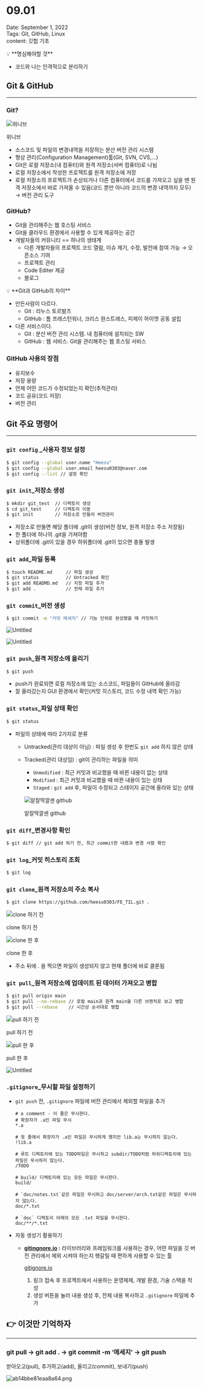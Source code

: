 # 09.01

Date: September 1, 2022<br>
Tags: Git, GitHub, Linux<br>
content: 깃헙 기초


<aside>
💡 **명심해야할 것**

- 코드와 나는 인격적으로 분리하기
</aside>

## Git & GitHub

---

### Git?

![위니브](09%2001%20cf92df26e6b64e3c979281170f7012b6/Untitled.png)

위니브

- 소스코드 및 파일의 변경내역을 저장하는 분산 버전 관리 시스템
- 형상 관리(Configuration Management)툴(Git, SVN, CVS,…)
- Git은 로컬 저장소(내 컴퓨터)와 원격 저장소(서버 컴퓨터)로 나뉨
- 로컬 저장소에서 작성한 프로젝트를 원격 저장소에 저장
- 로컬 저장소의 프로젝트가 손상되거나 다른 컴퓨터에서 코드를 가져오고 싶을 땐 원격 저장소에서 바로 가져올 수 있음(코드 뿐만 아니라 코드의 변경 내역까지 모두) → 버전 관리 도구

### GitHub?

- Git을 관리해주는 웹 호스팅 서비스
- Git을 클라우드 환경에서 사용할 수 있게 제공하는 공간
- 개발자들의 커뮤니티 == 하나의 생태계
    - 다른 개발자들의 프로젝트 코드 열람, 이슈 제기, 수정, 발전에 참여 가능 → 오픈소스 기여
    - 프로젝트 관리
    - Code Editer 제공
    - 블로그

<aside>
💡 **Git과 GitHub의 차이**

- 만든사람이 다르다.
    - Git : 리누스 토르발즈
    - GitHub : 톰 프레스턴워너, 크리스 완스트래스, 피제이 하이엣 공동 설립
- 다른 서비스이다.
    - Git : 분산 버전 관리 시스템. 내 컴퓨터에 설치되는 SW
    - GitHub : 웹 서비스. Git을 관리해주는 웹 호스팅 서비스
</aside>

### GitHub 사용의 장점

- 유지보수
- 저장 용량
- 언제 어떤 코드가 수정되었는지 확인(추적관리)
- 코드 공유(코드 저장)
- 버전 관리

## Git 주요 명령어

---

### `git config` _사용자 정보 설정

```bash
$ git config --global user.name "Heesu"
$ git config --global user.email heesu0303@naver.com
$ git config --list // 설정 확인
```

### `git init`_저장소 생성

```bash
$ mkdir git_test  // 디렉토리 생성
$ cd git_test     // 디렉토리 이동
$ git init        // 저장소로 만들어 버전관리
```

- 저장소로 만들면 해당 폴더에 .git이 생성(버전 정보, 원격 저장소 주소 저장됨)
- 한 폴더에 하나의 .git을 가져야함
- 상위폴더에 .git이 있을 경우 하위폴더에 .git이 있으면 충돌 발생

### `git add`_파일 등록

```bash
$ touch README.md     // 파일 생성
$ git status          // Untracked 확인
$ git add READMD.md   // 지정 파일 추가
$ git add .           // 전체 파일 추가
```

### `git commit`_버전 생성

```bash
$ git commit -m "커밋 메세지" // 기능 단위로 완성됐을 때 커밋하기
```

![Untitled](09%2001%20cf92df26e6b64e3c979281170f7012b6/Untitled%201.png)

![Untitled](09%2001%20cf92df26e6b64e3c979281170f7012b6/Untitled%202.png)

### `git push`_원격 저장소에 올리기

```bash
$ git push
```

- push가 완료되면 로컬 저장소에 있는 소스코드, 파일들이 GitHub에 올라감
- 잘 올라갔는지 GUI 환경에서 확인(커밋 히스토리, 코드 수정 내역 확인 가능)

### `git status`_파일 상태 확인

```bash
$ git status
```

- 파일의 상태에 따라 2가지로 분류
    - Untracked(관리 대상이 아님) : 파일 생성 후 한번도 `git add` 하지 않은 상태
    - Tracked(관리 대상임) : git이 관리하는 파일을 의미
        - `Unmodified` : 최근 커밋과 비교했을 때 바뀐 내용이 없는 상태
        - `Modified` : 최근 커밋과 비교했을 때 바뀐 내용이 있는 상태
        - `Staged` : `git add` 후, 파일이 수정되고 스테이지 공간에 올라와 있는 상태
        
        ![알잘딱깔센 github](09%2001%20cf92df26e6b64e3c979281170f7012b6/Untitled%203.png)
        
        알잘딱깔센 github
        

### `git diff`_변경사항 확인

```bash
$ git diff // git add 하기 전, 최근 commit한 내용과 변경 사항 확인
```

### `git log`_커밋 히스토리 조회

```bash
$ git log
```

### `git clone`_원격 저장소의 주소 복사

```bash
$ git clone https://github.com/heesu0303/FE_TIL.git .
```

![clone 하기 전](09%2001%20cf92df26e6b64e3c979281170f7012b6/4_clone-1.png)

clone 하기 전

![clone 한 후](09%2001%20cf92df26e6b64e3c979281170f7012b6/4_clone-2.png)

clone 한 후

- 주소 뒤에 . 을 찍으면 파일이 생성되지 않고 현재 폴더에 바로 클론됨

### `git pull`_원격 저장소에 업데이트 된 데이터 가져오고 병합

```bash
$ git pull origin main
$ git pull --no-rebase // 로컬 main과 원격 main을 다른 브랜치로 보고 병합
$ git pull --rebase    // 시간상 순서대로 병합
```

![pull 하기 전](09%2001%20cf92df26e6b64e3c979281170f7012b6/5_pull.png)

pull 하기 전

![pull 한 후](09%2001%20cf92df26e6b64e3c979281170f7012b6/5_pull-2.png)

pull 한 후

![Untitled](09%2001%20cf92df26e6b64e3c979281170f7012b6/Untitled%204.png)

### `.gitignore`_무시할 파일 설정하기

- `git push` 전, `.gitignore` 파일에 버전 관리에서 제외할 파일을 추가
    
    ```
    # a comment - 이 줄은 무시한다.
    # 확장자가 .a인 파일 무시
    *.a
    
    # 윗 줄에서 확장자가 .a인 파일은 무시하게 했지만 lib.a는 무시하지 않는다.
    !lib.a
    
    # 루트 디렉토리에 있는 TODO파일은 무시하고 subdir/TODO처럼 하위디렉토리에 있는 파일은 무시하지 않는다.
    /TODO
    
    # build/ 디렉토리에 있는 모든 파일은 무시한다.
    build/
    
    # `doc/notes.txt`같은 파일은 무시하고 doc/server/arch.txt같은 파일은 무시하지 않는다.
    doc/*.txt
    
    # `doc` 디렉토리 아래의 모든 .txt 파일을 무시한다.
    doc/**/*.txt
    ```
    
- 자동 생성기 활용하기
    - **[gitingnore.io](http://gitingnore.io) :** 라이브러리와 프레임워크를 사용하는 경우, 어떤 파일을 깃 버전 관리에서 제외 시켜야 하는지 헷갈릴 때 편하게 사용할 수 있는 툴
        
        [gitignore.io](https://www.toptal.com/developers/gitignore)
        
        1. 링크 접속 후 프로젝트에서 사용하는 운영체제, 개발 환경, 기술 스택을 작성
        2. 생성 버튼을 눌러 내용 생성 후, 전체 내용 복사하고 `.gitignore` 파일에 추가
        

## 👉 이것만 기억하자

---

### git pull → git add . → git commit -m ‘메세지' → git push

받아오고(pull), 추가하고(add), 올리고(commit), 보내기(push)

![ab14bbe81eaa8a64.png](09%2001%20cf92df26e6b64e3c979281170f7012b6/ab14bbe81eaa8a64.png)
